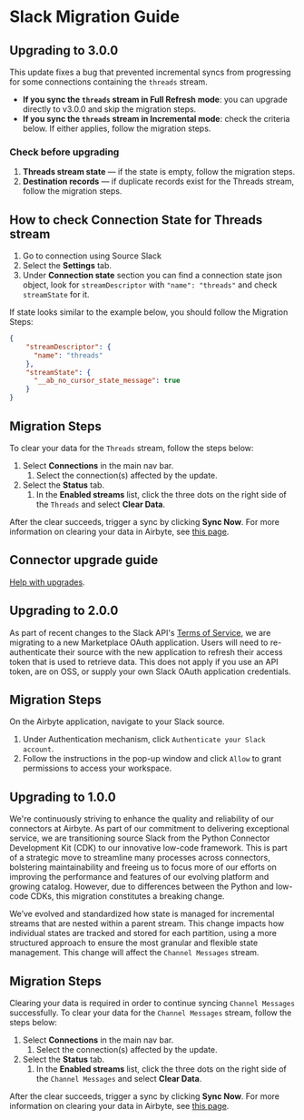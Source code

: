 # Slack Migration Guide

## Upgrading to 3.0.0

This update fixes a bug that prevented incremental syncs from progressing for some connections containing the `threads` stream.

- **If you sync the `threads` stream in Full Refresh mode**: you can upgrade directly to v3.0.0 and skip the migration steps.  
- **If you sync the `threads` stream in Incremental mode**: check the criteria below. If either applies, follow the migration steps.  

### Check before upgrading

1. **Threads stream state** — if the state is empty, follow the migration steps.  
2. **Destination records** — if duplicate records exist for the Threads stream, follow the migration steps.  

## How to check Connection State for Threads stream

1. Go to connection using Source Slack
2. Select the **Settings** tab.
3. Under **Connection state** section you can find a connection state json object, look for `streamDescriptor` with `"name": "threads"` and check `streamState` for it.

If state looks similar to the example below, you should follow the Migration Steps:

```json
{
    "streamDescriptor": {
      "name": "threads"
    },
    "streamState": {
      "__ab_no_cursor_state_message": true
    }
}
```

## Migration Steps

To clear your data for the `Threads` stream, follow the steps below:

1. Select **Connections** in the main nav bar.
   1. Select the connection(s) affected by the update.
2. Select the **Status** tab.
   1. In the **Enabled streams** list, click the three dots on the right side of the `Threads` and select **Clear Data**.

After the clear succeeds, trigger a sync by clicking **Sync Now**. For more information on clearing your data in Airbyte, see [this page](/platform/operator-guides/clear).

## Connector upgrade guide

[Help with upgrades](/platform/managing-airbyte/connector-updates).

## Upgrading to 2.0.0

As part of recent changes to the Slack API's [Terms of Service](https://api.slack.com/changelog/2025-05-terms-rate-limit-update-and-faq), we are migrating to a new Marketplace OAuth application. Users will need to re-authenticate their source with the new application to refresh their access token that is used to retrieve data. This does not apply if you use an API token, are on OSS, or supply your own Slack OAuth application credentials.

## Migration Steps

On the Airbyte application, navigate to your Slack source.

1. Under Authentication mechanism, click `Authenticate your Slack account`.
2. Follow the instructions in the pop-up window and click `Allow` to grant permissions to access your workspace.

## Upgrading to 1.0.0

We're continuously striving to enhance the quality and reliability of our connectors at Airbyte. As part of our commitment to delivering exceptional service, we are transitioning source Slack from the Python Connector Development Kit (CDK) to our innovative low-code framework. This is part of a strategic move to streamline many processes across connectors, bolstering maintainability and freeing us to focus more of our efforts on improving the performance and features of our evolving platform and growing catalog. However, due to differences between the Python and low-code CDKs, this migration constitutes a breaking change.

We’ve evolved and standardized how state is managed for incremental streams that are nested within a parent stream. This change impacts how individual states are tracked and stored for each partition, using a more structured approach to ensure the most granular and flexible state management. This change will affect the `Channel Messages` stream.

## Migration Steps

Clearing your data is required in order to continue syncing `Channel Messages` successfully. To clear your data for the `Channel Messages` stream, follow the steps below:

1. Select **Connections** in the main nav bar.
   1. Select the connection(s) affected by the update.
2. Select the **Status** tab.
   1. In the **Enabled streams** list, click the three dots on the right side of the `Channel Messages` and select **Clear Data**.

After the clear succeeds, trigger a sync by clicking **Sync Now**. For more information on clearing your data in Airbyte, see [this page](/platform/operator-guides/clear).
